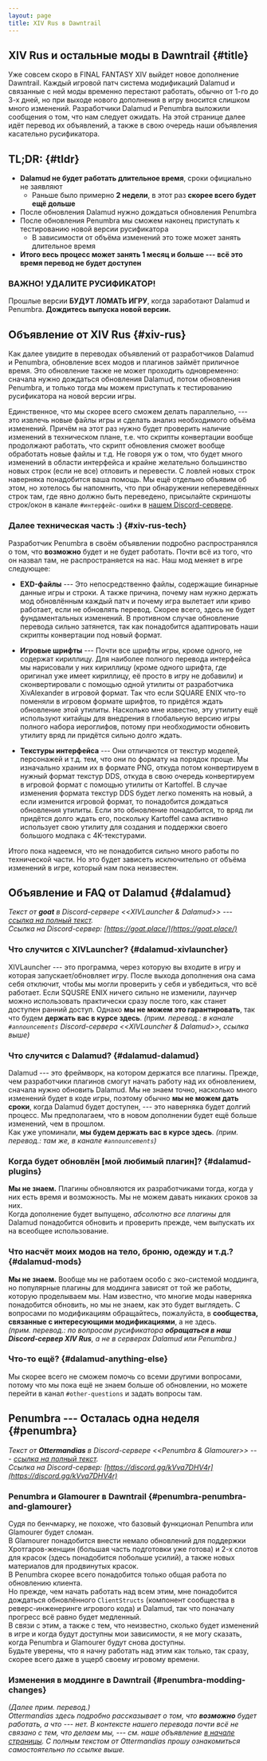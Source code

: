 ```yaml
---
layout: page
title: XIV Rus в Dawntrail
---
```


## XIV Rus и остальные моды в Dawntrail {#title}

Уже совсем скоро в FINAL FANTASY XIV выйдет новое дополнение Dawntrail. Каждый игровой патч система модификаций Dalamud и связанные с ней моды временно перестают работать, обычно от 1-го до 3-х дней, но при выходе нового дополнения в игру вносится слишком много изменений. Разработчики Dalamud и Penumbra выложили сообщения о том, что нам следует ожидать. На этой странице далее идёт перевод их объявлений, а также в свою очередь наши объявления касательно русификатора.

## TL;DR: {#tldr}

* **Dalamud не будет работать длительное время**, сроки официально не заявляют
  * Раньше было примерно **2 недели**, в этот раз **скорее всего будет ещё дольше**
* После обновления Dalamud нужно дождаться обновления Penumbra
* После обновления Penumbra мы сможем наконец приступать к тестированию новой версии русификатора
  * В зависимости от объёма изменений это тоже может занять длительное время
* **Итого весь процесс может занять 1 месяц и больше --- всё это время перевод не будет доступен**

### ВАЖНО! УДАЛИТЕ РУСИФИКАТОР!

Прошлые версии **БУДУТ ЛОМАТЬ ИГРУ**, когда заработают Dalamud и Penumbra. **Дождитесь выпуска новой версии.**


## Объявление от XIV Rus {#xiv-rus}

Как далее увидите в переводах объявлений от разработчиков Dalamud и Penumbra, обновление всех модов и плагинов займёт приличное время. Это обновление также не может проходить одновременно: сначала нужно дождаться обновления Dalamud, потом обновления Penumbra, и только тогда мы можем приступать к тестированию русификатора на новой версии игры. 

Единственное, что мы скорее всего сможем делать параллельно, --- это извлечь новые файлы игры и сделать анализ необходимого объёма изменений. Причём на этот раз нужно будет проверить наличие изменений в техническом плане, т.е. что скрипты конвертации вообще продолжают работать, что скрипт обновления сможет вообще обработать новые файлы и т.д. Не говоря уж о том, что будет много изменений в области интерфейса и крайне желательно большинство новых строк (если не все) отловить и перевести. С ловлей новых строк наверняка понадобится ваша помощь. Мы ещё отдельно объявим об этом, но хотелось бы напомнить, что при обнаружении непереведённых строк там, где явно должно быть переведено, присылайте скриншоты строк/окон в канале `#интерфейс-ошибки` в [нашем Discord-сервере](https://discord.gg/e6z2VY8fNj).

### Далее техническая часть :) {#xiv-rus-tech}

Разработчик Penumbra в своём объявлении подробно распространялся о том, что **возможно** будет и не будет работать. Почти всё из того, что он назвал там, не распространяется на нас. Наш мод меняет в игре следующее:

* **EXD-файлы** --- Это непосредственно файлы, содержащие бинарные данные игры и строки. А также причина, почему нам нужно держать мод обновлённым каждый патч и почему игра вылетает или криво работает, если не обновлять перевод. Скорее всего, здесь не будет фундаментальных изменений. В противном случае обновление перевода сильно затянется, так как понадобится адаптировать наши скрипты конвертации под новый формат.

* **Игровые шрифты** --- Почти все шрифты игры, кроме одного, не содержат кириллицу. Для наиболее полного перевода интерфейса мы нарисовали у них кириллицу (кроме одного шрифта, где оригинал уже имеет кириллицу, её просто в игру не добавили) и сконвертировали с помощью одной утилиты от разработчика XivAlexander в игровой формат. Так что если SQUARE ENIX что-то поменяли в игровом формате шрифтов, то придётся ждать обновление этой утилиты. Насколько мне известно, эту утилиту ещё используют китайцы для внедрения в глобальную версию игры полного набора иероглифов, потому при необходимости обновить утилиту вряд ли придётся сильно долго ждать.

* **Текстуры интерфейса** --- Они отличаются от текстур моделей, персонажей и т.д. тем, что они по формату на порядок проще. Мы изначально храним их в формате PNG, откуда потом конвертируем в нужный формат текстур DDS, откуда в свою очередь конвертируем в игровой формат с помощью утилиты от Kartoffel. В случае изменения формата текстур DDS будет легко поменять на новый, а если изменится игровой формат, то понадобится дождаться обновления утилиты. Если это обновление понадобится, то вряд ли придётся долго ждать его, поскольку Kartoffel сама активно использует свою утилиту для создания и поддержки своего большого модпака с 4K-текстурами.

Итого пока надеемся, что не понадобится сильно много работы по технической части. Но это будет зависеть исключительно от объёма изменений в игре, который нам пока неизвестен.


## Объявление и FAQ от Dalamud {#dalamud}

_Текст от **goat** в Discord-сервере <<XIVLauncher & Dalamud>> --- [ссылка на полный текст](https://discord.com/channels/581875019861328007/585180735032393730/1253467439836954686)._\
_Ссылка на Discord-сервер: [https://goat.place/](https://goat.place/)_

### Что случится с XIVLauncher? {#dalamud-xivlauncher}

XIVLauncher --- это программа, через которую вы входите в игру и которая запускает/обновляет игру. После выхода дополнения она сама себя отключит, чтобы мы могли проверить у себя и увбедиться, что всё работает. Если SQUSRE ENIX ничего сильно не изменили, лаунчер можно использовать практически сразу после того, как станет доступен ранний доступ. Однако **мы не можем это гарантировать**, так что будем **держать вас в курсе здесь**. _(прим. перевод.: в канале `#announcements` Discord-сервера <<XIVLauncher & Dalamud>>, ссылка выше)_

### Что случится с Dalamud? {#dalamud-dalamud}

Dalamud --- это фреймворк, на котором держатся все плагины. Прежде, чем разработчики плагинов смогут начать работу над их обновлением, сначала нужно обновить Dalamud. Мы не знаем точно, насколько много изменений будет в коде игры, поэтому обычно **мы не можем дать сроки**, когда Dalamud будет доступен, --- это наверняка будет долгий процесс. Мы предполагаем, что в новом дополнении будет ещё больше изменений, чем в прошлом.\
Как уже упоминали, **мы будем держать вас в курсе здесь**. _(прим. перевод.: там же, в канале `#announcements`)_

### Когда будет обновлён \[мой любимый плагин\]? {#dalamud-plugins}

**Мы не знаем.** Плагины обновляются их разработчиками тогда, когда у них есть время и возможность. Мы не можем давать никаких сроков за них.\
Когда дополнение будет выпущено, _абсолютно все плагины_ для Dalamud понадобится обновить и проверить прежде, чем выпускать их на всеобщее использование.

### Что насчёт моих модов на тело, броню, одежду и т.д.? {#dalamud-mods}

**Мы не знаем.** Вообще мы не работаем особо с эко-системой моддинга, но популярные плагины для моддинга зависят от той же работы, которую проделываем мы. Нам известно, что многие моды наверняка понадобится обновить, но мы не знаем, как это будет выглядеть. С вопросами по модификациям обращайтесь, пожалуйста, в **сообщества, связанные с интересующими модификациями**, а не здесь.\
_(прим. перевод.: по вопросам русификатора **обращаться в наш Discord-сервер XIV Rus**, а не в серверах Dalamud или Penumbra.)_

### Что-то ещё? {#dalamud-anything-else}

Мы скорее всего не сможем помочь со всеми другими вопросами, потому что мы пока ещё не знаем больше об обновлении, но можете перейти в канал `#other-questions` и задать вопросы там.


## Penumbra --- Осталась одна неделя {#penumbra}

_Текст от **Ottermandias** в Discord-сервере <<Penumbra & Glamourer>> --- [ссылка на полный текст](https://discord.com/channels/884363610640498698/884364386389614592/1253692568273686648)._\
_Ссылка на Discord-сервер: [https://discord.gg/kVva7DHV4r](https://discord.gg/kVva7DHV4r)_

### Penumbra и Glamourer в Dawntrail {#penumbra-penumbra-and-glamourer}

Судя по бенчмарку, не похоже, что базовый функционал Penumbra или Glamourer будет сломан.\
В Glamourer понадобится внести немало обновлений для поддержки Хротгаров-женщин (большая часть подготовки уже готова) и 2-х слотов для красок (здесь понадобится побольше усилий), а также новых материалов для продвинутых красок.\
В Penumbra скорее всего понадобится только общая работа по обновлению клиента.\
Но прежде, чем начать работать над всем этим, мне понадобится дождаться обновлённого `ClientStructs` (компонент сообщества в реверс-инженеринге игрового кода) и Dalamud, так что поначалу прогресс всё равно будет медленный.\
В связи с этим, а также с тем, что неизвестно, сколько будет изменений в игре и когда будут доступны мои зависимости, я не могу сказать, когда Penumbra и Glamourer будут снова доступны.\
Будьте уверены, что я начну работать над этим как только, так сразу, скорее всего даже в ущерб своему игровому времени.

### Изменения в моддинге в Dawntrail {#penumbra-modding-changes}

_(Далее прим. перевод.)\
Ottermandias здесь подробно рассказывает о том, что **возможно** будет работать, а что --- нет. В контексте нашего перевода почти всё не связано с тем, что делаем мы, --- см. наше объявление [в начале страницы](#xiv-rus). С полным текстом от Ottermandias прошу ознакомиться самостоятельно по ссылке выше._